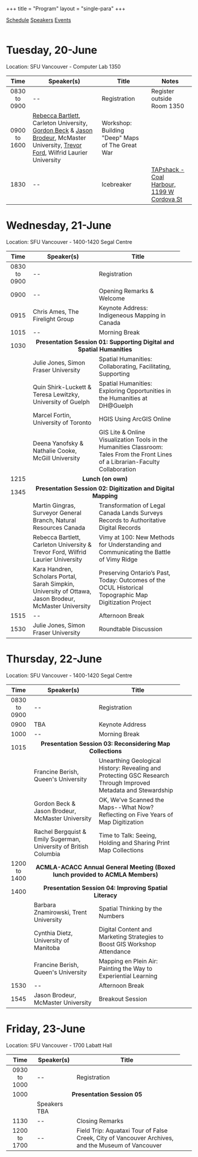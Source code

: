 +++
title = "Program"
layout = "single-para"
+++

<div class="program expanded button-group">
  <a href="../schedule" class="button active">Schedule</a>
  <a href="../speakers" class="button">Speakers</a>
  <a href="../events" class="button">Events</a>
</div>
<br />

# Tuesday, 20-June
Location: SFU Vancouver - Computer Lab 1350

|Time      | Speaker(s) | Title | Notes |
|:------------:| -----------| -----------|-----------|
|0830 to 0900|--|Registration|Register outside Room 1350|
|0900 to 1600|[Rebecca Bartlett](../speakers#Bartlett), Carleton University, [Gordon Beck](../speakers#Beck) & [Jason Brodeur](../speakers#Brodeur), McMaster University, [Trevor Ford](../speakers#Ford), Wilfrid Laurier University |Workshop: Building "Deep" Maps of The Great War||
|1830|--|Icebreaker|[TAPshack - Coal Harbour, 1199 W Cordova St](http://tapshack.ca/menu.html)|

# Wednesday, 21-June
Location: SFU Vancouver - 1400-1420 Segal Centre 

|Time      | Speaker(s) | Title |
|:------------:|-----------|-----------|
|0830 to 0900|--|Registration|
|0900|--|Opening Remarks & Welcome|
|0915|Chris Ames, The Firelight Group|Keynote Address: Indigeneous Mapping in Canada|
|1015|--|Morning Break|
|1030<td colspan="2" align="center">**Presentation Session 01: Supporting Digital and Spatial Humanities**</td>
||Julie Jones, Simon Fraser University|Spatial Humanities: Collaborating, Facilitating, Supporting|
||Quin Shirk-Luckett & Teresa Lewitzky, University of Guelph|Spatial Humanities: Exploring Opportunities in the Humanities at DH@Guelph|
||Marcel Fortin, University of Toronto|HGIS Using ArcGIS Online|
||Deena Yanofsky & Nathalie Cooke, McGill University|GIS Lite & Online Visualization Tools in the Humanities Classroom: Tales From the Front Lines of a Librarian-Faculty Collaboration|
|1215<td colspan="2" align="center">**Lunch (on own)**</td>
|1345<td colspan="2" align="center">**Presentation Session 02: Digitization and Digital Mapping**</td>
||Martin Gingras, Surveyor General Branch, Natural Resources Canada|Transformation of Legal Canada Lands Surveys Records to Authoritative Digital Records|
||Rebecca Bartlett, Carleton University & Trevor Ford, Wilfrid Laurier University|Vimy at 100: New Methods for Understanding and Communicating the Battle of Vimy Ridge|
||Kara Handren, Scholars Portal, Sarah Simpkin, University of Ottawa, Jason Brodeur, McMaster University|Preserving Ontario’s Past, Today: Outcomes of the OCUL Historical Topographic Map Digitization Project|
|1515|--|Afternoon Break|
|1530|Julie Jones, Simon Fraser University|Roundtable Discussion|

# Thursday, 22-June
Location: SFU Vancouver - 1400-1420 Segal Centre

|Time      | Speaker(s) | Title |
|:-----------:|-----------|-----------|
|0830 to 0900|--|Registration|
|0900|TBA|Keynote Address|
|1000|--|Morning Break|
|1015<td colspan="2" align="center">**Presentation Session 03: Reconsidering Map Collections**</td>
||Francine Berish, Queen's University|Unearthing Geological History: Revealing and Protecting GSC Research Through Improved Metadata and Stewardship|
||Gordon Beck & Jason Brodeur, McMaster University|OK, We’ve Scanned the Maps--What Now? Reflecting on Five Years of Map Digitization|
||Rachel Bergquist & Emily Sugerman, University of British Columbia|Time to Talk: Seeing, Holding and Sharing Print Map Collections|
|1200 to 1400<td colspan="2" align="center">**ACMLA-ACACC Annual General Meeting (Boxed lunch provided to ACMLA Members)**</td>
|1400<td colspan="2" align="center">**Presentation Session 04: Improving Spatial Literacy**</td>
||Barbara Znamirowski, Trent University|Spatial Thinking by the Numbers|
||Cynthia Dietz, University of Manitoba|Digital Content and Marketing Strategies to Boost GIS Workshop Attendance|
||Francine Berish, Queen's University |Mapping en Plein Air: Painting the Way to Experiential Learning|
|1530|--|Afternoon Break|
|1545|Jason Brodeur, McMaster University|Breakout Session|

# Friday, 23-June
Location: SFU Vancouver - 1700 Labatt Hall

|Time      | Speaker(s) | Title |
|:------------:|-----------|-----------|
|0930 to 1000|--|Registration|
|1000<td colspan="2" align="center">**Presentation Session 05**</td>
||Speakers TBA||
|1130|--|Closing Remarks|
|1200 to 1700|--|Field Trip: Aquataxi Tour of False Creek, City of Vancouver Archives, and the Museum of Vancouver|
